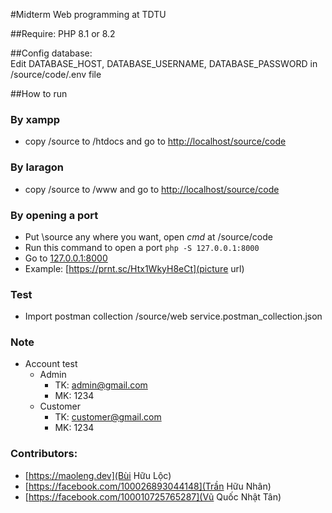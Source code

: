 #Midterm Web programming at TDTU

##Require: PHP 8.1 or 8.2

##Config database:
<br>
Edit DATABASE_HOST, DATABASE_USERNAME, DATABASE_PASSWORD in /source/code/.env file
<br>

##How to run
### By xampp
- copy /source to /htdocs and go to [http://localhost/source/code](http://localhost/source/code)
### By laragon
- copy /source to /www and go to [http://localhost/source/code](http://localhost/source/code)
### By opening a port
- Put \source any where you want, open *cmd* at /source/code
- Run this command to open a port
```php -S 127.0.0.1:8000 ```
- Go to [127.0.0.1:8000](127.0.0.1:8000)
- Example: [https://prnt.sc/Htx1WkyH8eCt](picture url)

### Test
- Import postman collection /source/web service.postman_collection.json
### Note
- Account test
	- Admin
		- TK: admin@gmail.com
		- MK: 1234
	- Customer
		- TK: customer@gmail.com
		- MK: 1234

### Contributors:
- [https://maoleng.dev](Bùi Hữu Lộc)
- [https://facebook.com/100026893044148](Trần Hữu Nhân)
- [https://facebook.com/100010725765287](Vũ Quốc Nhật Tân)
